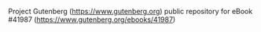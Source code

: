 Project Gutenberg (https://www.gutenberg.org) public repository for eBook #41987 (https://www.gutenberg.org/ebooks/41987)
